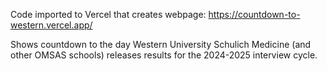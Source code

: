 Code imported to Vercel that creates webpage: https://countdown-to-western.vercel.app/

Shows countdown to the day Western University Schulich Medicine (and other OMSAS schools) releases results for the 2024-2025 interview cycle.
